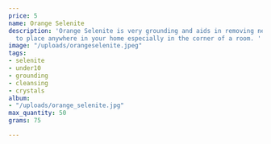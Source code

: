 ```yaml
---
price: 5
name: Orange Selenite
description: 'Orange Selenite is very grounding and aids in removing negativity. Perfect
  to place anywhere in your home especially in the corner of a room. '
image: "/uploads/orangeselenite.jpeg"
tags:
- selenite
- under10
- grounding
- cleansing
- crystals
album:
- "/uploads/orange_selenite.jpg"
max_quantity: 50
grams: 75

---
```


